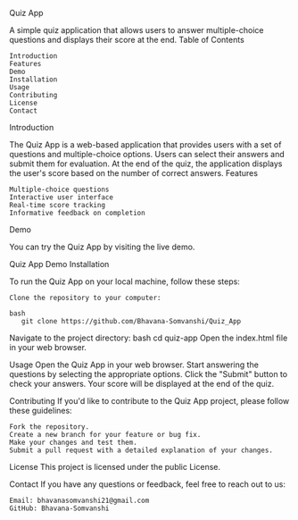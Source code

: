 Quiz App

A simple quiz application that allows users to answer multiple-choice questions and displays their score at the end.
Table of Contents

    Introduction
    Features
    Demo
    Installation
    Usage
    Contributing
    License
    Contact

Introduction

The Quiz App is a web-based application that provides users with a set of questions and multiple-choice options. Users can select their answers and submit them for evaluation. At the end of the quiz, the application displays the user's score based on the number of correct answers.
Features

    Multiple-choice questions
    Interactive user interface
    Real-time score tracking
    Informative feedback on completion

Demo

You can try the Quiz App by visiting the live demo.

Quiz App Demo
Installation

To run the Quiz App on your local machine, follow these steps:

    Clone the repository to your computer:

    bash
       git clone https://github.com/Bhavana-Somvanshi/Quiz_App
Navigate to the project directory:
bash
    cd quiz-app
    Open the index.html file in your web browser.

Usage
    Open the Quiz App in your web browser.
    Start answering the questions by selecting the appropriate options.
    Click the "Submit" button to check your answers.
    Your score will be displayed at the end of the quiz.

Contributing
If you'd like to contribute to the Quiz App project, please follow these guidelines:

    Fork the repository.
    Create a new branch for your feature or bug fix.
    Make your changes and test them.
    Submit a pull request with a detailed explanation of your changes.

License
This project is licensed under the public License.

Contact
If you have any questions or feedback, feel free to reach out to us:

    Email: bhavanasomvanshi21@gmail.com
    GitHub: Bhavana-Somvanshi
